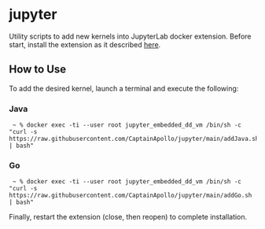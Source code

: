 # jupyter
Utility scripts to add new kernels into JupyterLab docker extension. Before start, install the extension as it described [here](https://www.docker.com/blog/getting-started-with-jupyterlab-as-a-docker-extension/).

## How to Use

To add the desired kernel, launch a terminal and execute the following: 

### Java
```
 ~ % docker exec -ti --user root jupyter_embedded_dd_vm /bin/sh -c "curl -s https://raw.githubusercontent.com/CaptainApollo/jupyter/main/addJava.sh | bash"
```

### Go

```
 ~ % docker exec -ti --user root jupyter_embedded_dd_vm /bin/sh -c "curl -s https://raw.githubusercontent.com/CaptainApollo/jupyter/main/addGo.sh | bash"
```



Finally, restart the extension (close, then reopen) to complete installation.
